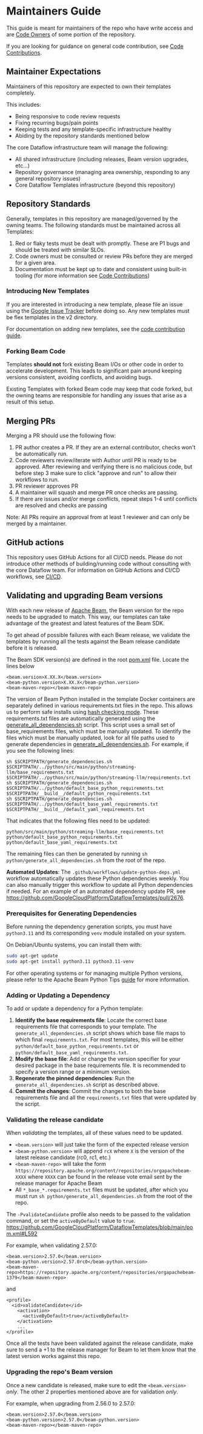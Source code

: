 # Maintainers Guide

This guide is meant for maintainers of the repo who have write access
and are [Code Owners](./code-owners.md) of some portion of the repository.

If you are looking for guidance on general code contribution, see
[Code Contributions](./code-contributions.md).

## Maintainer Expectations

Maintainers of this repository are expected to own their templates completely.

This includes:
- Being responsive to code review requests
- Fixing recurring bugs/pain points
- Keeping tests and any template-specific infrastructure healthy
- Abiding by the repository standards mentioned below

The core Dataflow infrastructure team will manage the following:

- All shared infrastructure (including releases, Beam version upgrades, etc...)
- Repository governance (managing area ownership, responding to any general repository issues)
- Core Dataflow Templates infrastructure (beyond this repository)

## Repository Standards

Generally, templates in this repository are managed/governed by the owning teams. The following standards
must be maintained across all Templates:

1) Red or flaky tests must be dealt with promptly. These are P1 bugs and should be treated with similar SLOs.
2) Code owners must be consulted or review PRs before they are merged for a given area.
3) Documentation must be kept up to date and consistent using built-in tooling (for more information see [Code Contributions](./code-contributions.md))

### Introducing New Templates

If you are interested in introducing a new template, please file an issue using the [Google Issue Tracker](https://issuetracker.google.com/issues/new?component=187168&template=0) before doing so. Any new templates must be flex templates in the v2 directory.

For documentation on adding new templates, see the [code contribution guide](./code-contributions.md).

### Forking Beam Code

Templates **should not** fork existing Beam I/Os or other code in order to accelerate development.
This leads to significant pain around keeping versions consistent, avoiding conflicts, and avoiding bugs.

Existing Templates with forked Beam code may keep that code forked, but the owning teams are responsible
for handling any issues that arise as a result of this setup.

## Merging PRs

Merging a PR should use the following flow:

1) PR author creates a PR. If they are an external contributor, checks won't be automatically run.
2) Code reviewers review/iterate with Author until PR is ready to be approved. After reviewing and verifying there is no malicious code, but before step 3 make sure to click "approve and run" to allow their workflows to run.
3) PR reviewer approves PR
4) A maintainer will squash and merge PR once checks are passing.
5) If there are issues and/or merge conflicts, repeat steps 1-4 until conflicts are resolved and checks are passing

Note: All PRs require an approval from at least 1 reviewer and can only be merged by a maintainer.

## GitHub actions

This repository uses GitHub Actions for all CI/CD needs. Please do not introduce other methods of building/running code without consulting with the core Dataflow team.
For information on GitHub Actions and CI/CD workflows, see [CI/CD](./cicd.md).

## Validating and upgrading Beam versions

With each new release of [Apache Beam](https://github.com/apache/beam), the Beam version for the repo needs to be 
upgraded to match. This way, our templates can take advantage of the greatest and latest features of the Beam SDK.

To get ahead of possible failures with each Beam release, we validate the templates by running all the tests against
the Beam release candidate before it is released.

The Beam SDK version(s) are defined in the root [pom.xml](../pom.xml) file. Locate the lines below
```
<beam.version>X.XX.X</beam.version>
<beam-python.version>X.XX.X</beam-python.version>
<beam-maven-repo></beam-maven-repo>
```

The version of Beam Python installed in the template Docker containers are separately defined in various requirements.txt files
in the repo. This allows us to perform safe installs using [hash checking mode](https://pip.pypa.io/en/stable/topics/secure-installs/).
These requirements.txt files are automatically generated using the [generate_all_dependencies.sh](https://github.com/GoogleCloudPlatform/DataflowTemplates/blob/main/python/generate_all_dependencies.sh) script.
This script uses a small set of base_requirements files, which must be manually updated.
To identify the files which must be manually updated, look for all file paths used to generate dependencies in [generate_all_dependencies.sh](https://github.com/GoogleCloudPlatform/DataflowTemplates/blob/main/python/generate_all_dependencies.sh).
For example, if you see the following lines:

```
sh $SCRIPTPATH/generate_dependencies.sh $SCRIPTPATH/../python/src/main/python/streaming-llm/base_requirements.txt $SCRIPTPATH/../python/src/main/python/streaming-llm/requirements.txt
sh $SCRIPTPATH/generate_dependencies.sh $SCRIPTPATH/../python/default_base_python_requirements.txt $SCRIPTPATH/__build__/default_python_requirements.txt
sh $SCRIPTPATH/generate_dependencies.sh $SCRIPTPATH/../python/default_base_yaml_requirements.txt $SCRIPTPATH/__build__/default_yaml_requirements.txt
```

That indicates that the following files need to be updated:

```
python/src/main/python/streaming-llm/base_requirements.txt 
python/default_base_python_requirements.txt
python/default_base_yaml_requirements.txt
```

The remaining files can then be generated by running `sh python/generate_all_dependencies.sh` from the root of the repo.

**Automated Updates**: The `.github/workflows/update-python-deps.yml` workflow automatically updates these Python dependencies weekly. You can also manually trigger this workflow to update all Python dependencies if needed. For an example of an automated dependency update PR, see https://github.com/GoogleCloudPlatform/DataflowTemplates/pull/2676. 

### Prerequisites for Generating Dependencies

Before running the dependency generation scripts, you must have `python3.11` and its corresponding `venv` module installed on your system.

On Debian/Ubuntu systems, you can install them with:

```bash
sudo apt-get update
sudo apt-get install python3.11 python3.11-venv
```

For other operating systems or for managing multiple Python versions, please refer to the Apache Beam Python Tips [guide](https://cwiki.apache.org/confluence/pages/viewpage.action?pageId=95653376#PythonTips-VirtualEnvironmentSetup) for more information.

### Adding or Updating a Dependency

To add or update a dependency for a Python template:

1.  **Identify the base requirements file**: Locate the correct base requirements file that corresponds to your template. The `generate_all_dependencies.sh` script shows which base file maps to which final `requirements.txt`. For most templates, this will be either `python/default_base_python_requirements.txt` or `python/default_base_yaml_requirements.txt`.
2.  **Modify the base file**: Add or change the version specifier for your desired package in the base requirements file. It is recommended to specify a version range or a minimum version.
3.  **Regenerate the pinned dependencies**: Run the `generate_all_dependencies.sh` script as described above.
4.  **Commit the changes**: Commit the changes to both the base requirements file and all the `requirements.txt` files that were updated by the script.

### Validating the release candidate

When _validating_ the templates, all of these values need to be updated. 
- `<beam.version>` will just take the form of the expected release version
- `<beam-python.version>` will append `rcX` where `X` is the version of the latest release candidate (rc0, rc1, etc.)
- `<beam-maven-repo>` will take the form `https://repository.apache.org/content/repositories/orgapachebeam-XXXX` where 
`XXXX` can be found in the release vote email sent by the release manager for Apache Beam
- All `*_base_*.requirements.txt` files must be updated, after which you must run `sh python/generate_all_dependencies.sh` from the root of the repo.

The `-PvalidateCandidate` profile also needs to be passed to the validation command, or set the `activeByDefault` value
to `true`.
https://github.com/GoogleCloudPlatform/DataflowTemplates/blob/main/pom.xml#L592

For example, when validating 2.57.0:
```
<beam.version>2.57.0</beam.version>
<beam-python.version>2.57.0rc0</beam-python.version>
<beam-maven-repo>https://repository.apache.org/content/repositories/orgapachebeam-1379</beam-maven-repo>
```
and
```
<profile>
  <id>validateCandidate</id>
    <activation>
      <activeByDefault>true</activeByDefault>
    </activation>
    ...
</profile>
```

Once all the tests have been validated against the release candidate, make sure to send a +1 to the release manager for
Beam to let them know that the latest version works against this repo.

### Upgrading the repo's Beam version

Once a new candidate is released, make sure to edit the `<beam.version>` _only_. The other 2 properties mentioned 
above are for validation _only_.

For example, when upgrading from 2.56.0 to 2.57.0:
```
<beam.version>2.57.0</beam.version>
<beam-python.version>2.57.0</beam-python.version>
<beam-maven-repo></beam-maven-repo>
```
